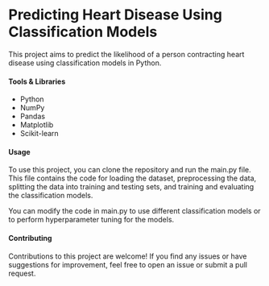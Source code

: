 # Predicting Heart Disease Using Classification Models

This project aims to predict the likelihood of a person contracting heart disease using classification models in Python.

#### Tools & Libraries

- Python 
- NumPy
- Pandas
- Matplotlib
- Scikit-learn

#### Usage
To use this project, you can clone the repository and run the main.py file. This file contains the code for loading the dataset, preprocessing the data, splitting the data into training and testing sets, and training and evaluating the classification models.

You can modify the code in main.py to use different classification models or to perform hyperparameter tuning for the models.

#### Contributing
Contributions to this project are welcome! If you find any issues or have suggestions for improvement, feel free to open an issue or submit a pull request.

